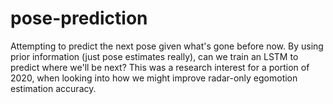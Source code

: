 # pose-prediction
Attempting to predict the next pose given what's gone before now.
By using prior information (just pose estimates really), can we train an LSTM to predict where we'll be next?
This was a research interest for a portion of 2020, when looking into how we might improve radar-only egomotion estimation accuracy.
